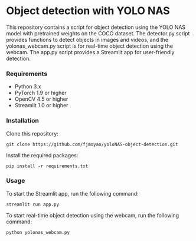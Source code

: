# Object detection with YOLO NAS

This repository contains a script for object detection using the YOLO NAS model with pretrained weights on the COCO dataset. The detector.py script provides functions to detect objects in images and videos, and the yolonas_webcam.py script is for real-time object detection using the webcam. The app.py script provides a Streamlit app for user-friendly detection.

### Requirements
- Python 3.x
- PyTorch 1.9 or higher
- OpenCV 4.5 or higher
- Streamlit 1.0 or higher

### Installation

Clone this repository:
```
git clone https://github.com/fjmoyao/yoloNAS-object-detection.git

```

Install the required packages:
```
pip install -r requirements.txt
```

### Usage 
To start the Streamlit app, run the following command:
```
streamlit run app.py
```
To start real-time object detection using the webcam, run the following command:
```
python yolonas_webcam.py
```

